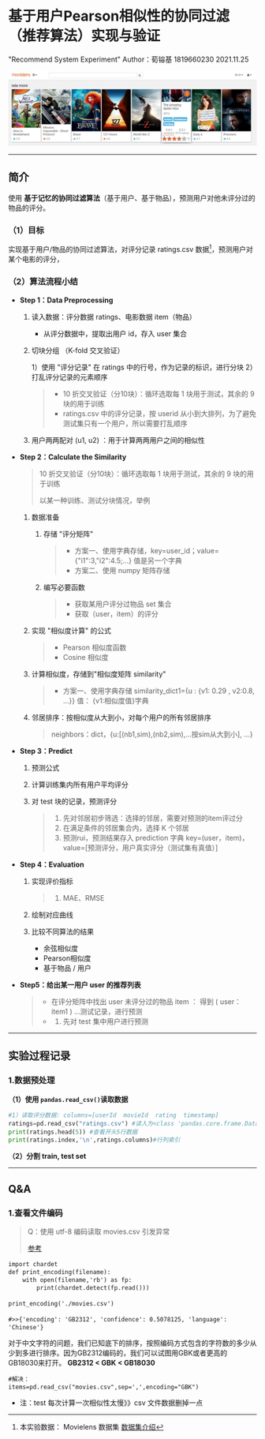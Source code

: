 # 基于用户Pearson相似性的协同过滤（推荐算法）实现与验证

"Recommend System Experiment"     Author：荀镕基 1819660230    2021.11.25

![movielens_predict_result](docs\movielens_predict_result.jpg)

---

## 简介

使用 **基于记忆的协同过滤算法**（基于用户、基于物品），预测用户对他未评分过的物品的评分。

### （1）目标

实现基于用户/物品的协同过滤算法，对评分记录 ratings.csv 数据[^1]，预测用户对某个电影的评分，

>[^1]:本实验数据： Movielens 数据集 [数据集介绍](.\docs\README_DataSet.md)

### （2）算法流程小结

- **Step 1：Data Preprocessing**
  
  1. 读入数据：评分数据 ratings、电影数据 item（物品）
  
     - 从评分数据中，提取出用户 id，存入 user 集合
  
  2. 切块分组 （K-fold 交叉验证）
  
     1）使用 "评分记录" 在 ratings 中的行号，作为记录的标识，进行分块
     2）打乱评分记录的元素顺序
  
     > - 10 折交叉验证（分10块）：循环选取每 1 块用于测试，其余的 9 块的用于训练
     > - ratings.csv 中的评分记录，按 userid 从小到大排列，为了避免测试集只有一个用户，所以需要打乱顺序
  
  3. 用户两两配对 (u1, u2) ：用于计算两两用户之间的相似性
  
  

- **Step 2：Calculate the Similarity**

  > 10 折交叉验证（分10块）：循环选取每 1 块用于测试，其余的 9 块的用于训练
  >
  > 以某一种训练、测试分块情况，举例

  1. 数据准备

     1. 存储 "评分矩阵"

        > - 方案一、使用字典存储，key=user_id；value={"i1":3,"i2":4.5;...} 值是另一个字典
        > - 方案二、使用 numpy 矩阵存储

     2. 编写必要函数

        > - 获取某用户评分过物品 set 集合
        > - 获取（user，item）的评分

  2. 实现 "相似度计算" 的公式

     > - Pearson 相似度函数
     > - Cosine 相似度

  3. 计算相似度，存储到"相似度矩阵 similarity"

     > - 方案一、使用字典存储
     >   similarity_dict1={u : {v1: 0.29 , v2:0.8, ...}} 值： {v1:相似度值}字典

  4. 邻居排序：按相似度从大到小，对每个用户的所有邻居排序

     >neighbors：dict，{u:[(nb1,sim),(nb2,sim),...按sim从大到小], ...}

  

- **Step 3：Predict**

  1. 预测公式

  2. 计算训练集内所有用户平均评分

  3. 对 test 块的记录，预测评分

     > 1. 先对邻居初步筛选：选择的邻居，需要对预测的item评过分
     > 2. 在满足条件的邻居集合内，选择 K 个邻居
     > 3. 预测rui，预测结果存入 prediction 字典
     >    key=(user，item)，value=[预测评分，用户真实评分（测试集有真值）]



- **Step 4：Evaluation**

  1. 实现评价指标

     > 1. MAE、RMSE

  2. 绘制对应曲线

  3. 比较不同算法的结果

     - 余弦相似度
     - Pearson相似度
     - 基于物品 / 用户

  

- **Step5：给出某一用户 user 的推荐列表**

  > - 在评分矩阵中找出 user 未评分过的物品 item ：
  >   得到 ( user： item1 ) ...测试记录，进行预测
  > - 1. 先对 test 集中用户进行预测



---

## 实验过程记录

### 1.数据预处理
**（1）使用 `pandas.read_csv()`读取数据**

```python
#1）读取评分数据: columns=[userId  movieId  rating  timestamp]
ratings=pd.read_csv("ratings.csv") #读入为<class 'pandas.core.frame.DataFrame'>
print(ratings.head(5)) #查看开头5行数据
print(ratings.index,'\n',ratings.columns)#行列索引
```

**（2）分割 train, test set**







---

## Q&A

### 1.查看文件编码

> Q：使用 utf-8 编码读取 movies.csv 引发异常
>
> [参考](https://blog.csdn.net/qq_32618817/article/details/81363235?ops_request_misc=%257B%2522request%255Fid%2522%253A%2522163781849216780366531024%2522%252C%2522scm%2522%253A%252220140713.130102334..%2522%257D&request_id=163781849216780366531024&biz_id=0&utm_medium=distribute.pc_search_result.none-task-blog-2~all~baidu_landing_v2~default-1-81363235.first_rank_v2_pc_rank_v29&utm_term=pandas+UnicodeDecodeError&spm=1018.2226.3001.4187)

```
import chardet
def print_encoding(filename):
    with open(filename,'rb') as fp:
        print(chardet.detect(fp.read()))

print_encoding('./movies.csv')

#>>{'encoding': 'GB2312', 'confidence': 0.5078125, 'language': 'Chinese'}
```

​	对于中文字符的问题，我们已知底下的排序，按照编码方式包含的字符数的多少从少到多进行排序。因为GB2312编码的，我们可以试图用GBK或者更高的GB18030来打开。
**GB2312 < GBK < GB18030**

```
#解决：
items=pd.read_csv("movies.csv",sep=',',encoding="GBK")
```



- 注：test 每次计算一次相似性太慢》》csv 文件数据删掉一点
